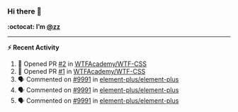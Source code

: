 ### Hi there 👋

**:octocat: I’m [@zz](https://github.com/holazz)**

---

**:zap: Recent Activity**

<!--START_SECTION:activity-->
1. 💪 Opened PR [#2](https://github.com/WTFAcademy/WTF-CSS/pull/2) in [WTFAcademy/WTF-CSS](https://github.com/WTFAcademy/WTF-CSS)
2. 💪 Opened PR [#1](https://github.com/WTFAcademy/WTF-CSS/pull/1) in [WTFAcademy/WTF-CSS](https://github.com/WTFAcademy/WTF-CSS)
3. 🗣 Commented on [#9991](https://github.com/element-plus/element-plus/issues/9991) in [element-plus/element-plus](https://github.com/element-plus/element-plus)
4. 🗣 Commented on [#9991](https://github.com/element-plus/element-plus/issues/9991) in [element-plus/element-plus](https://github.com/element-plus/element-plus)
5. 🗣 Commented on [#9991](https://github.com/element-plus/element-plus/issues/9991) in [element-plus/element-plus](https://github.com/element-plus/element-plus)
<!--END_SECTION:activity-->
